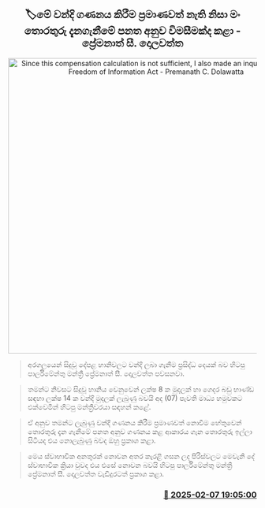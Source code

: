 <p align='center'><b><h2 align='center' title='Since this compensation calculation is not sufficient, I also made an inquiry under the Freedom of Information Act - Premanath C. Dolawatta'>🏷මේ වන්දි ගණනය කිරීම ප්‍රමාණවත් නැති නිසා මං තොරතුරු දැනගැනීමේ පනත අනුව විමසීමක්ද කළා - ප්‍රේමනාත් සී. දොලවත්ත</h2></b></p>
<p align='center'><img src='https://helakuru.sgp1.cdn.digitaloceanspaces.com/esana/images/lib/dolawatta-press.jpg' width='600' alt='Since this compensation calculation is not sufficient, I also made an inquiry under the Freedom of Information Act - Premanath C. Dolawatta'></p>

> අරගලයෙන් සිදුවූ දේපළ හානිවලට වන්දි ලබා ගැනීම ප්‍රසිද්ධ දෙයක් බව හිටපු පාර්ලිමේන්තු මන්ත්‍රී ප්‍රේමනාත් සී. දොලවත්ත පවසනවා.

> තමන්ට නිවසට සිදුවූ හානිය වෙනුවෙන් ලක්ෂ 8 ක මුදලක් හා ගෙදර බඩු භාණ්ඩ සඳහා ලක්ෂ 14 ක වන්දි මුදලක් ලැබුණු බවයි අද (07) පැවති මාධ්‍ය හමුවකට එක්වෙමින් හිටපු මන්ත්‍රීවරයා සඳහන් කළේ.

> ඒ අනුව තමන්ට ලැබුණු වන්දි ගණනය කිරීම ප්‍රමාණවත් නොවීම හේතුවෙන් තොරතුරු දැන ගැනීමේ පනත අනුව ගණනය කළ ආකාරය ගැන තොරතුරු ඉල්ලා සිටියද එය නොලැබුණු බවද ඔහු ප්‍රකාශ කළා.

> මෙය ස්වාභාවි​ක අනතුරක් නොවන අතර කැරළි ගසන ලද පිරිස්වලට මෙවැනි දේ ස්වාභාවි​ක ක්‍රියා වුවද එය එසේ නොවන බවයි හිටපු පාර්ලිමේන්තු මන්ත්‍රී ප්‍රේමනාත් සී. දොලවත්ත වැඩිදුරටත් ප්‍රකාශ කළා. 



<h3 align='right'><a href='https://www.helakuru.lk/esana/p/107273/'>📅 2025-02-07 19:05:00</a></h3>
